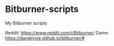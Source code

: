 # Bitburner-scripts
My Bitburner scripts

Reddit: https://www.reddit.com/r/Bitburner/
Game: https://danielyxie.github.io/bitburner/#
